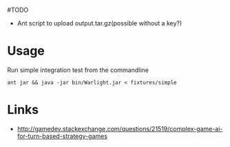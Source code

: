 #TODO

- Ant script to upload output.tar.gz(possible without a key?)

# Usage

Run simple integration test from the commandline

    ant jar && java -jar bin/Warlight.jar < fixtures/simple

# Links

- http://gamedev.stackexchange.com/questions/21519/complex-game-ai-for-turn-based-strategy-games
